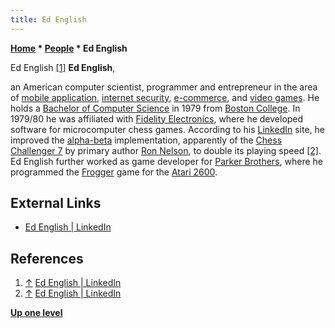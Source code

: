 ```yaml
---
title: Ed English
---
```

**[Home](Home "Home") * [People](People "People") * Ed English**

[](https://www.linkedin.com/in/ed-english-3074137/) Ed English <a id="cite-note-1" href="#cite-ref-1">[1]</a>
**Ed English**,

an American computer scientist, programmer and entrepreneur in the area of [mobile application](https://en.wikipedia.org/wiki/Mobile_app),
[internet security](https://en.wikipedia.org/wiki/Internet_security), [e-commerce](https://en.wikipedia.org/wiki/E-commerce),
and [video games](https://en.wikipedia.org/wiki/Video_game).
He holds a [Bachelor of Computer Science](https://en.wikipedia.org/wiki/Bachelor_of_Computer_Science) in 1979 from [Boston College](https://en.wikipedia.org/wiki/Boston_College).
In 1979/80 he was affiliated with [Fidelity Electronics](Fidelity_Electronics "Fidelity Electronics"), where he developed software for microcomputer chess games.
According to his [LinkedIn](https://en.wikipedia.org/wiki/LinkedIn) site, he improved the [alpha-beta](Alpha-Beta "Alpha-Beta") implementation, apparently of the [Chess Challenger 7](Chess_Challenger "Chess Challenger") by primary author [Ron Nelson](Ron_Nelson "Ron Nelson"),
to double its playing speed <a id="cite-note-2" href="#cite-ref-2">[2]</a>.
Ed English further worked as game developer for [Parker Brothers](https://en.wikipedia.org/wiki/Parker_Brothers), where he programmed the [Frogger](https://en.wikipedia.org/wiki/Frogger) game for the [Atari 2600](Atari_8-bit "Atari 8-bit").

## External Links

- [Ed English | LinkedIn](https://www.linkedin.com/in/ed-english-3074137/)

## References

1. <a id="cite-ref-1" href="#cite-note-1">↑</a> [Ed English | LinkedIn](https://www.linkedin.com/in/ed-english-3074137/)
1. <a id="cite-ref-2" href="#cite-note-2">↑</a> [Ed English | LinkedIn](https://www.linkedin.com/in/ed-english-3074137/)

**[Up one level](People "People")**

